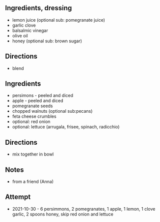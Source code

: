 ## Ingredients, dressing
* lemon juice (optional sub: pomegranate juice)
* garlic clove
* balsalmic vinegar
* olive oil
* honey (optional sub: brown sugar)

## Directions
* blend

## Ingredients
* persimons - peeled and diced
* apple - peeled and diced
* pomegranate seeds
* chopped walnuts (optional sub:pecans)
* feta cheese crumbles
* optional: red onion
* optional: lettuce (arrugala, frisee, spinach, radicchio)

## Directions
* mix together in bowl

## Notes
* from a friend (Anna)

## Attempt
* 2021-10-30 - 6 persimmons, 2 pomegranates, 1 apple, 1 lemon, 1 clove garlic, 2 spoons honey, skip red onion and lettuce
